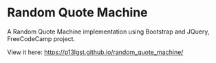 # Random Quote Machine
A Random Quote Machine implementation using Bootstrap and JQuery, FreeCodeCamp project.

View it here: https://p13lgst.github.io/random_quote_machine/
